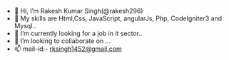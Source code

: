 - 👋 Hi, I’m Rakesh Kumar Singh(@rakesh296)
- 👀 My skills are Html,Css, JavaScript, angularJs, Php, CodeIgniter3 and Mysql..
- 🌱 I’m currently looking for a job in it sector..
- 💞️ I’m looking to collaborate on ...
- 📫 mail-id:- rksingh1452@gmail.com

<!---
rakesh296/rakesh296 is a ✨ special ✨ repository because its `README.md` (this file) appears on your GitHub profile.
You can click the Preview link to take a look at your changes.
--->
